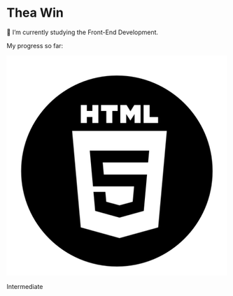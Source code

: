 # Thea Win

<p> 🌱 I’m currently studying the Front-End Development. </p>
<p> My progress so far:</p>
<img src="./img/104453_html5_html_5_icon.png"> <p>Intermediate</p>
<!--
**TheaWin/TheaWin** is a ✨ _special_ ✨ repository because its `README.md` (this file) appears on your GitHub profile.

Here are some ideas to get you started:

- 🔭 I’m currently working on ...
- 🌱 I’m currently learning ...
- 👯 I’m looking to collaborate on ...
- 🤔 I’m looking for help with ...
- 💬 Ask me about ...
- 📫 How to reach me: ...
- 😄 Pronouns: ...
- ⚡ Fun fact: ...
-->
